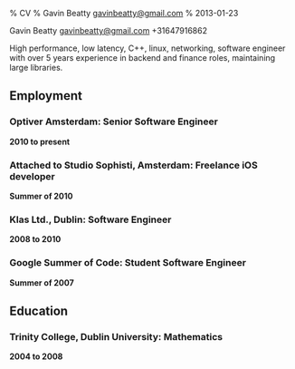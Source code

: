 % CV
% Gavin Beatty <gavinbeatty@gmail.com>
% 2013-01-23

Gavin Beatty <gavinbeatty@gmail.com> +31647916862

High performance, low latency, C++, linux, networking, software engineer with over 5 years experience in backend and finance roles, maintaining large libraries.

## Employment

### Optiver Amsterdam: Senior Software Engineer

**2010 to present**

### Attached to Studio Sophisti, Amsterdam: Freelance iOS developer

**Summer of 2010**

### Klas Ltd., Dublin: Software Engineer

**2008 to 2010**

### Google Summer of Code: Student Software Engineer

**Summer of 2007**

## Education

### Trinity College, Dublin University: Mathematics

**2004 to 2008**


